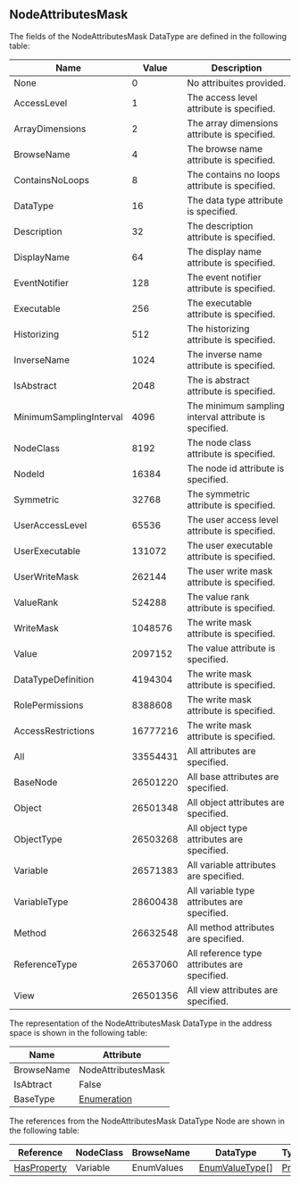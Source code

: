 <!-- datatype -->
## NodeAttributesMask
<!-- end of description -->
The fields of the NodeAttributesMask DataType are defined in the following table:  

|Name|Value| Description|
|---|---|---|
|None|0|No attribuites provided.|
|AccessLevel|1|The access level attribute is specified.|
|ArrayDimensions|2|The array dimensions attribute is specified.|
|BrowseName|4|The browse name attribute is specified.|
|ContainsNoLoops|8|The contains no loops attribute is specified.|
|DataType|16|The data type attribute is specified.|
|Description|32|The description attribute is specified.|
|DisplayName|64|The display name attribute is specified.|
|EventNotifier|128|The event notifier attribute is specified.|
|Executable|256|The executable attribute is specified.|
|Historizing|512|The historizing attribute is specified.|
|InverseName|1024|The inverse name attribute is specified.|
|IsAbstract|2048|The is abstract attribute is specified.|
|MinimumSamplingInterval|4096|The minimum sampling interval attribute is specified.|
|NodeClass|8192|The node class attribute is specified.|
|NodeId|16384|The node id attribute is specified.|
|Symmetric|32768|The symmetric attribute is specified.|
|UserAccessLevel|65536|The user access level attribute is specified.|
|UserExecutable|131072|The user executable attribute is specified.|
|UserWriteMask|262144|The user write mask attribute is specified.|
|ValueRank|524288|The value rank attribute is specified.|
|WriteMask|1048576|The write mask attribute is specified.|
|Value|2097152|The value attribute is specified.|
|DataTypeDefinition|4194304|The write mask attribute is specified.|
|RolePermissions|8388608|The write mask attribute is specified.|
|AccessRestrictions|16777216|The write mask attribute is specified.|
|All|33554431|All attributes are specified.|
|BaseNode|26501220|All base attributes are specified.|
|Object|26501348|All object attributes are specified.|
|ObjectType|26503268|All object type attributes are specified.|
|Variable|26571383|All variable attributes are specified.|
|VariableType|28600438|All variable type attributes are specified.|
|Method|26632548|All method attributes are specified.|
|ReferenceType|26537060|All reference type attributes are specified.|
|View|26501356|All view attributes are specified.|

The representation of the NodeAttributesMask DataType in the address space is shown in the following table:  

|Name|Attribute|
|---|---|
|BrowseName|NodeAttributesMask|
|IsAbtract|False|
|BaseType|[Enumeration](../../../Part3/DataTypes/Enumeration/readme.md)|

The references from the NodeAttributesMask DataType Node are shown in the following table:  

|Reference|NodeClass|BrowseName|DataType|TypeDefinition|ModellingRule|
|---|---|---|---|---|---|
|[HasProperty](../../../Part3/ReferenceTypes/HasProperty/readme.md)|Variable|EnumValues|[EnumValueType](../../../Part3/DataTypes/EnumValueType/readme.md)[]|[PropertyType](../../Part5/VariableTypes/PropertyType/readme.md)|[Mandatory](../../Objects/Mandatory/readme.md)|


